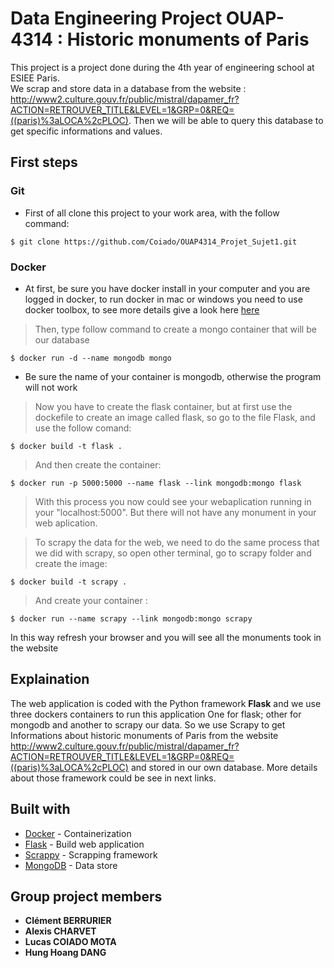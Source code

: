 # Data Engineering Project OUAP-4314 : Historic monuments of Paris

This project is a project done during the 4th year of engineering school at ESIEE Paris.</br>
We scrap and store data in a database from the website : http://www2.culture.gouv.fr/public/mistral/dapamer_fr?ACTION=RETROUVER_TITLE&LEVEL=1&GRP=0&REQ=((paris)%3aLOCA%2cPLOC). Then we will be able to query this database to get specific informations and values.

## First steps

### Git

* First of all clone this project to your work area, with the follow command:

```
$ git clone https://github.com/Coiado/OUAP4314_Projet_Sujet1.git
```

### Docker

* At first, be sure you have docker install in your computer and you are logged in docker, to run docker in mac or windows you need to use docker toolbox, to see more details give a look here [here](https://docs.docker.com/toolbox/overview/ )

> Then, type follow command to create a mongo container that will be our database
```
$ docker run -d --name mongodb mongo
```

* Be sure the name of your container is mongodb, otherwise the program will not work

> Now you have to create the flask container, but at first use the dockefile to create an image called flask, so go to the file Flask, and use the follow comand:
```
$ docker build -t flask .
```

> And then create the container:
```
$ docker run -p 5000:5000 --name flask --link mongodb:mongo flask
```

> With this process you now could see your webaplication running in your "localhost:5000". But there will not have any monument in your web aplication.

> To scrapy the data for the web, we need to do the same process that we did with scrapy, so open other terminal, go to scrapy folder and create the image:
```
$ docker build -t scrapy .
```

>  And create your container :
```
$ docker run --name scrapy --link mongodb:mongo scrapy
```
In this way refresh your browser and you will see all the monuments took in the website


## Explaination

The web application is coded with the Python framework __Flask__ and we use three dockers containers to run this application
One for flask; other for mongodb and another to scrapy our data.
So we use Scrapy to get Informations about historic monuments of Paris from the website http://www2.culture.gouv.fr/public/mistral/dapamer_fr?ACTION=RETROUVER_TITLE&LEVEL=1&GRP=0&REQ=((paris)%3aLOCA%2cPLOC) 
and stored in our own database. More details about those framework could be see in next links.


## Built with

* [Docker](https://hub.docker.com/) - Containerization
* [Flask](flask.pocoo.org/) - Build web application
* [Scrappy](https://scrapy.org/) - Scrapping framework
* [MongoDB](https://www.mongodb.com/fr/) - Data store



## Group project members

* **Clément BERRURIER** 
* **Alexis CHARVET** 
* **Lucas COIADO MOTA**
* **Hung Hoang DANG**


